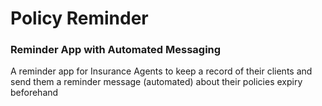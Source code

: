 # Policy Reminder
### Reminder App with Automated Messaging
A reminder app for Insurance Agents to keep a record of their clients and send them a reminder message (automated) about their
policies expiry beforehand
